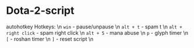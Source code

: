 # Dota-2-script
autohotkey
Hotkeys: \n
`win` - pause/unpause \n
`alt + t`  - spam t \n
`alt + right click`  - spam right click \n
`alt + 5` - mana abuse \n
`p` - glyph timer \n
`[` - roshan timer \n
`]` - reset script \n


